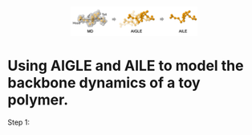 <p align="center" >
  <img width="50%" src="toypolymer.png" />
</p>

# Using AIGLE and AILE to model the backbone dynamics of a toy polymer.

Step 1: 